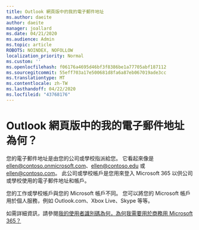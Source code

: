 ```yaml
---
title: Outlook 網頁版中的我的電子郵件地址
ms.author: daeite
author: daeite
manager: joallard
ms.date: 04/21/2020
ms.audience: Admin
ms.topic: article
ROBOTS: NOINDEX, NOFOLLOW
localization_priority: Normal
ms.custom: ''
ms.openlocfilehash: f06176a4695d46bf3f8386be1a77705abf187112
ms.sourcegitcommit: 55eff703a17e500681d8fa6a87eb067019ade3cc
ms.translationtype: MT
ms.contentlocale: zh-TW
ms.lasthandoff: 04/22/2020
ms.locfileid: "43768176"
---
```

# <a name="what-is-my-email-address-in-outlook-on-the-web"></a>Outlook 網頁版中的我的電子郵件地址為何？

您的電子郵件地址是由您的公司或學校指派給您。 它看起來像是 ellen@contoso.onmicrosoft.com、ellen@contoso.edu 或 ellen@contoso.com。 此公司或學校帳戶是您用來登入 Microsoft 365 以供公司或學校使用的電子郵件地址和帳戶。

您的工作或學校帳戶與您的 Microsoft 帳戶不同。 您可以將您的 Microsoft 帳戶用於個人服務，例如 Outlook.com、Xbox Live、Skype 等等。

如需詳細資訊，請參閱[我的使用者識別碼為何，為何我需要用於商務用 Microsoft 365？](https://support.office.com/article/37da662b-5da6-4b56-a091-2731b2ecc8b4)